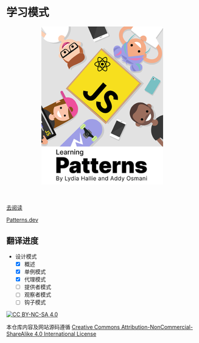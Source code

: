 # 学习模式

<img src="docs/public/images/cover.png" style="width: 320px;display:block;margin: 0 auto 50px;" />

[去阅读](https://xiaofuyesnew.github.io/learning-patterns/)

[Patterns.dev](https://patterns.dev)

## 翻译进度

- 设计模式
  - [x] 概述
  - [x] 单例模式
  - [x] 代理模式
  - [ ] 提供者模式
  - [ ] 观察者模式
  - [ ] 钩子模式

[![CC BY-NC-SA 4.0](https://licensebuttons.net/l/by-nc-sa/4.0/88x31.png)](http://creativecommons.org/licenses/by-nc-sa/4.0/)

本仓库内容及网站源码遵循 [Creative Commons Attribution-NonCommercial-ShareAlike 4.0 International License](https://creativecommons.org/licenses/by-nc-sa/4.0/)
